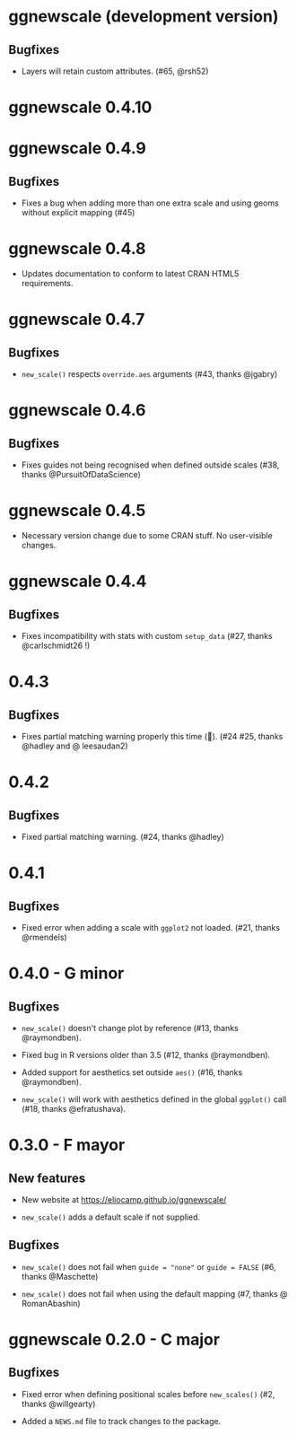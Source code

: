 # ggnewscale (development version)

## Bugfixes

-   Layers will retain custom attributes.
    (#65, @rsh52)

# ggnewscale 0.4.10

# ggnewscale 0.4.9

## Bugfixes

-   Fixes a bug when adding more than one extra scale and using geoms without explicit mapping (#45)

# ggnewscale 0.4.8

-   Updates documentation to conform to latest CRAN HTML5 requirements.

# ggnewscale 0.4.7

## Bugfixes

-   `new_scale()` respects `override.aes` arguments (#43, thanks @jgabry)

# ggnewscale 0.4.6

## Bugfixes

-   Fixes guides not being recognised when defined outside scales (#38, thanks @PursuitOfDataScience)

# ggnewscale 0.4.5

-   Necessary version change due to some CRAN stuff. No user-visible changes.

# ggnewscale 0.4.4

## Bugfixes

-   Fixes incompatibility with stats with custom `setup_data` (#27, thanks @carlschmidt26 !)

# 0.4.3

## Bugfixes

-   Fixes partial matching warning properly this time (🤞️). (#24 #25, thanks @hadley and \@ leesaudan2)

# 0.4.2

## Bugfixes

-   Fixed partial matching warning. (#24, thanks @hadley)

# 0.4.1

## Bugfixes

-   Fixed error when adding a scale with `ggplot2` not loaded. (#21, thanks @rmendels)

# 0.4.0 - G minor

## Bugfixes

-   `new_scale()` doesn't change plot by reference (#13, thanks @raymondben).

-   Fixed bug in R versions older than 3.5 (#12, thanks @raymondben).

-   Added support for aesthetics set outside `aes()` (#16, thanks @raymondben).

-   `new_scale()` will work with aesthetics defined in the global `ggplot()` call (#18, thanks @efratushava).

# 0.3.0 - F mayor

## New features

-   New website at <https://eliocamp.github.io/ggnewscale/>

-   `new_scale()` adds a default scale if not supplied.

## Bugfixes

-   `new_scale()` does not fail when `guide = "none"` or `guide = FALSE` (#6, thanks @Maschette)

-   `new_scale()` does not fail when using the default mapping (#7, thanks \@ RomanAbashin)

# ggnewscale 0.2.0 - C major

## Bugfixes

-   Fixed error when defining positional scales before `new_scales()` (#2, thanks @willgearty)

-   Added a `NEWS.md` file to track changes to the package.
